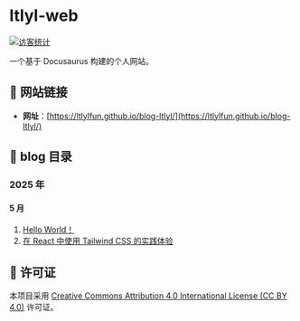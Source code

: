 # ltlyl-web

[![访客统计](https://count.getloli.com/get/@ltlyl-web?theme=rule34)](https://count.getloli.com/get/@ltlyl-web?theme=rule34)

一个基于 Docusaurus 构建的个人网站。

## 🔗 网站链接

- **网址**：[https://ltlylfun.github.io/blog-ltlyl/](https://ltlylfun.github.io/blog-ltlyl/)

## 📝 blog 目录

### 2025 年

#### 5 月

1. [Hello World！](https://ltlylfun.github.io/blog-ltlyl/blog/hello-world)
1. [在 React 中使用 Tailwind CSS 的实践体验](https://ltlylfun.github.io/blog-ltlyl/blog/tailwind-experience)

## 📄 许可证

本项目采用 [Creative Commons Attribution 4.0 International License (CC BY 4.0)](http://creativecommons.org/licenses/by/4.0/) 许可证。
